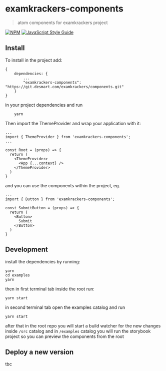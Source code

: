 # examkrackers-components

> atom components for examkrackers project

[![NPM](https://img.shields.io/npm/v/components.svg)](https://www.npmjs.com/package/components) [![JavaScript Style Guide](https://img.shields.io/badge/code_style-standard-brightgreen.svg)](https://standardjs.com)

## Install

To install in the project add:

```
{
    dependencies: {
        ...
        "examkrackers-components": "https://git.desmart.com/examkrackers/components.git"
    }
}
```
in your project dependencies and run
```
    yarn
```

Then import the ThemeProvider and wrap your application with it:

```
...
import { ThemeProvider } from 'examkrackers-components';
...

const Root = (props) => {
  return (
    <ThemeProvider>
      <App {...context} />
    </ThemeProvider>
  )
}

```

and you can use the components within the project, eg.

```
...
import { Button } from 'examkrackers-components';

const SubmitButton = (props) => {
  return (
    <Button>
      Submit
    </Button>
  )
}

```

## Development

install the dependencies by running:
```
yarn
cd examples
yarn
```

then in first terminal tab inside the root run:

```
yarn start
```

in second terminal tab open the examples catalog and run
```
yarn start
```

after that in the root repo you will start a build watcher for the new changes inside `/src` catalog
and in `/examples` catalog you will run the storybook project so you can preview the components from the root

## Deploy a new version 

tbc
